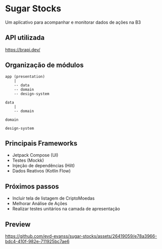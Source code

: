 # Sugar Stocks
Um aplicativo para acompanhar e monitorar dados de ações na B3 

## API utilizada
https://brapi.dev/

## Organização de módulos
    app (presentation)
        |
        -- data
        -- domain
        -- design-system

    data
        |
        -- domain

    domain

    design-system

## Principais Frameworks
- Jetpack Compose (UI)
- Testes (Mockk)
- Injeção de dependências (Hilt)
- Dados Reativos (Kotlin Flow)

## Próximos passos
- Incluir tela de listagem de CriptoMoedas
- Melhorar Análise de Ações
- Realizar testes unitários na camada de apresentação

## Preview

https://github.com/evd-evanss/sugar-stocks/assets/26419059/e78a3966-bdc4-410f-982e-711925bc7ae6


